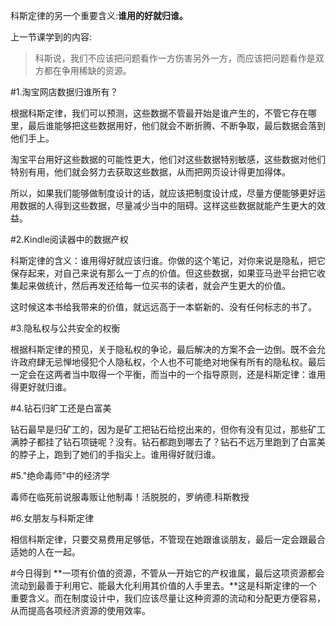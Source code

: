 科斯定律的另一个重要含义:**谁用的好就归谁。**

上一节课学到的内容:
> 科斯说，我们不应该把问题看作一方伤害另外一方，而应该把问题看作是双方都在争用稀缺的资源。

#1.淘宝网店数据归谁所有？

根据科斯定律，我们可以预测，这些数据不管最开始是谁产生的，不管它存在哪里，最后谁能够把这些数据用好，他们就会不断折腾、不断争取，最后数据会落到他们手上。

淘宝平台用好这些数据的可能性更大，他们对这些数据特别敏感，这些数据对他们特别有用，他们就会努力去获取这些数据，从而把网页设计得更加得体。

所以，如果我们能够做制度设计的话，就应该把制度设计成，尽量方便能够更好运用数据的人得到这些数据，尽量减少当中的阻碍。这样这些数据就能产生更大的效益。

#2.Kindle阅读器中的数据产权

科斯定律的含义：谁用得好就应该归谁。你做的这个笔记，对你来说是隐私，把它保存起来，对自己来说有那么一丁点的价值。但这些数据，如果亚马逊平台把它收集起来做统计，然后再发还给每一位买书的读者，就会产生更大的价值。

这时候这本书给我带来的价值，就远远高于一本崭新的、没有任何标志的书了。

#3.隐私权与公共安全的权衡

根据科斯定律的预见，关于隐私权的争论，最后解决的方案不会一边倒。既不会允许政府肆无忌惮地侵犯个人隐私权，个人也不可能绝对地保有所有的隐私权。最后一定会在这两者当中取得一个平衡，而当中的一个指导原则，还是科斯定律：谁用得更好就归谁。

#4.钻石归旷工还是白富美

钻石最早是归矿工的，因为是矿工把钻石给挖出来的，但你有没有见过，那些矿工满脖子都挂了钻石项链呢？没有。钻石都跑到哪去了？钻石不远万里跑到了白富美的脖子上，跑到了她们的手指尖上。谁用得好就归谁。

#5."绝命毒师"中的经济学

毒师在临死前说服毒贩让他制毒！活脱脱的，罗纳德.科斯教授

#6.女朋友与科斯定律

相信科斯定律，只要交易费用足够低，不管现在她跟谁谈朋友，最后一定会跟最合适她的人在一起。

#今日得到
**一项有价值的资源，不管从一开始它的产权谁属，最后这项资源都会流动到最善于利用它、能最大化利用其价值的人手里去。**这是科斯定律的一个重要含义。而在制度设计中，我们应该尽量让这种资源的流动和分配更方便容易，从而提高各项经济资源的使用效率。

